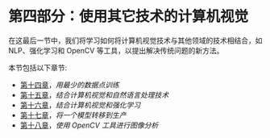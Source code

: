# 第四部分：使用其它技术的计算机视觉

在这最后一节中，我们将学习如何将计算机视觉技术与其他领域的技术相结合，如 NLP、强化学习和 OpenCV 等工具，以提出解决传统问题的新方法。

本节包括以下章节:

*   [第十四章](cc4feb44-d11c-4e00-8ccc-e24ff802500c.xhtml)，*用最少的数据点训练*
*   [第十五章](f31e7904-19a9-4ab3-8ab6-90b1596eebc6.xhtml)，*结合计算机视觉和自然语言处理技术*
*   [第十六章](1a2bfda9-9211-4ef5-9d8e-104eac954df4.xhtml)，*结合计算机视觉和强化学习*
*   [第十七章](7d318833-5c7f-44fe-ada5-ed1aa8f58e39.xhtml)，*将一个模型转移到生产*
*   [第十八章](10c383c5-5c46-4d64-ab9c-9832ef3a3dae.xhtml)，*使用 OpenCV 工具进行图像分析*